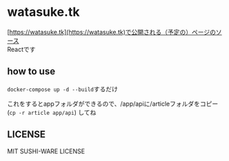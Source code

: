 # watasuke.tk

[https://watasuke.tk](https://watasuke.tk)で公開される（予定の）ページのソース  
Reactです

## how to use
`docker-compose up -d --build`するだけ

これをするとappフォルダができるので、/app/apiに/articleフォルダをコピー (`cp -r article app/api`) してね

## LICENSE
MIT SUSHI-WARE LICENSE
